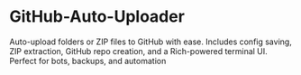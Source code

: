 # GitHub-Auto-Uploader
Auto-upload folders or ZIP files to GitHub with ease. Includes config saving, ZIP extraction, GitHub repo creation, and a Rich-powered terminal UI. Perfect for bots, backups, and automation
